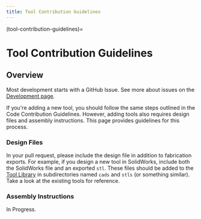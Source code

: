 ```yaml
---
title: Tool Contribution Guidelines
---
```


(tool-contribution-guidelines)=
# Tool Contribution Guidelines

## Overview

Most development starts with a GitHub Issue. See more about issues on the [Development page](https://machineagency.github.io/science-jubilee/development/index.html).

If you're adding a new tool, you should follow the same steps outlined in the Code Contribution Guidelines. However, adding tools also requires design files and assembly instructions. This page provides guidelines for this process.

### Design Files

In your pull request, please include the design file in addition to fabrication exports. For example, if you design a new tool in SolidWorks, include both the SolidWorks file and an exported `stl`. These files should be added to the [Tool Library](https://github.com/machineagency/science-jubilee/tree/main/tool_library) in subdirectories named `cads` and `stls` (or something similar). Take a look at the existing tools for reference.

### Assembly Instructions

In Progress.

